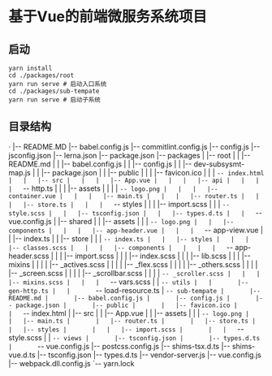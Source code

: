 # 基于Vue的前端微服务系统项目
## 启动
```shell
yarn install 
cd ./packages/root
yarn run serve # 启动入口系统
cd ./packages/sub-tempate 
yarn run serve # 启动子系统
```
## 目录结构
·
|-- README.MD
|-- babel.config.js
|-- commitlint.config.js
|-- config.js
|-- jsconfig.json
|-- lerna.json
|-- package.json
|-- packages
|   |-- root
|   |   |-- README.md
|   |   |-- babel.config.js
|   |   |-- config.js
|   |   |-- dev-subsysmt-map.js
|   |   |-- package.json
|   |   |-- public
|   |   |   |-- favicon.ico
|   |   |   `-- index.html
|   |   |-- src
|   |   |   |-- App.vue
|   |   |   |-- api
|   |   |   |   `-- http.ts
|   |   |   |-- assets
|   |   |   |   `-- logo.png
|   |   |   |-- container.vue
|   |   |   |-- main.ts
|   |   |   |-- router.ts
|   |   |   |-- store.ts
|   |   |   `-- styles
|   |   |       |-- import.scss
|   |   |       `-- style.scss
|   |   |-- tsconfig.json
|   |   |-- types.d.ts
|   |   `-- vue.config.js
|   |-- shared
|   |   |-- assets
|   |   |   `-- logo.png
|   |   |-- components
|   |   |   |-- app-header.vue
|   |   |   `-- app-view.vue
|   |   |-- index.ts
|   |   |-- store
|   |   |   `-- index.ts
|   |   |-- styles
|   |   |   |-- classes.scss
|   |   |   |-- components
|   |   |   |   `-- app-header.scss
|   |   |   |-- import.scss
|   |   |   |-- index.scss
|   |   |   |-- lib.scss
|   |   |   |-- mixins
|   |   |   |   |-- _actives.scss
|   |   |   |   |-- _flex.scss
|   |   |   |   |-- _others.scss
|   |   |   |   |-- _screen.scss
|   |   |   |   |-- _scrollbar.scss
|   |   |   |   `-- _scroller.scss
|   |   |   |-- mixins.scss
|   |   |   `-- vars.scss
|   |   `-- utils
|   |       |-- gen-http.ts
|   |       `-- load-resource.ts
|   `-- sub-tempate
|       |-- README.md
|       |-- babel.config.js
|       |-- config.js
|       |-- package.json
|       |-- public
|       |   |-- favicon.ico
|       |   `-- index.html
|       |-- src
|       |   |-- App.vue
|       |   |-- assets
|       |   |   `-- logo.png
|       |   |-- main.ts
|       |   |-- router.ts
|       |   |-- store.ts
|       |   |-- styles
|       |   |   |-- import.scss
|       |   |   `-- style.scss
|       |   `-- views
|       |-- tsconfig.json
|       |-- types.d.ts
|       `-- vue.config.js
|-- postcss.config.js
|-- shims-tsx.d.ts
|-- shims-vue.d.ts
|-- tsconfig.json
|-- types.d.ts
|-- vendor-server.js
|-- vue.config.js
|-- webpack.dll.config.js
`-- yarn.lock